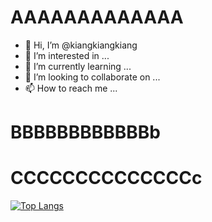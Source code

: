 # AAAAAAAAAAAAA
- 👋 Hi, I’m @kiangkiangkiang
- 👀 I’m interested in ...
- 🌱 I’m currently learning ...
- 💞️ I’m looking to collaborate on ...
- 📫 How to reach me ...

<!---
kiangkiangkiang/kiangkiangkiang is a ✨ special ✨ repository because its `README.md` (this file) appears on your GitHub profile.
You can click the Preview link to take a look at your changes.
--->
# BBBBBBBBBBBBb
# CCCCCCCCCCCCCCc

[![Top Langs](https://github-readme-stats.vercel.app/api/top-langs/?username=kiangkiangkiang&layout=compact)](https://github.com/anuraghazra/github-readme-stats)

